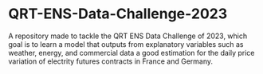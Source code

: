 # QRT-ENS-Data-Challenge-2023
A repository made to tackle the QRT ENS Data Challenge of 2023, which goal is to learn a model that outputs from explanatory variables such as weather, energy, and commercial data a good estimation for the daily price variation of electrity futures contracts in France and Germany. 
